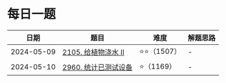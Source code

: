 # 每日一题

| 日期         | 题目                                                                                | 难度         | 解题思路 |
|------------|-----------------------------------------------------------------------------------|------------|------|
| 2024-05-09 | [2105. 给植物浇水 II](https://github.com/gooohlan/leetcode/blob/main/EveryDay/2105.go) | ⭐️⭐️（1507） | -    |
| 2024-05-10 | [2960. 统计已测试设备](https://github.com/gooohlan/leetcode/blob/main/EveryDay/2960.go) | ⭐（1169）    | -    |